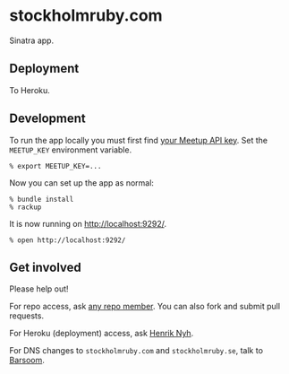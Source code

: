 # stockholmruby.com

Sinatra app.


## Deployment

To Heroku.


## Development

To run the app locally you must first find [your Meetup API key](http://www.meetup.com/meetup_api/key/). Set the `MEETUP_KEY` environment variable.

    % export MEETUP_KEY=...

Now you can set up the app as normal:

    % bundle install
    % rackup

It is now running on [http://localhost:9292/](http://localhost:9292).

    % open http://localhost:9292/


## Get involved

Please help out!

For repo access, ask [any repo member](https://github.com/sthlmrb?tab=members). You can also fork and submit pull requests.

For Heroku (deployment) access, ask [Henrik Nyh](http://henrik.nyh.se).

For DNS changes to `stockholmruby.com` and `stockholmruby.se`, talk to [Barsoom](http://barsoom.se).
